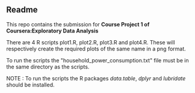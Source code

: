 ## Readme

This repo contains the submission for **Course Project 1 of Coursera:Exploratory Data Analysis**  

There are 4 R scripts plot1.R, plot2.R, plot3.R and plot4.R. These will respectively create the required plots of the same name in a png format. 

To run the scripts the "household_power_consumption.txt" file must be in the same directory as the scripts.

NOTE : To run the scripts the R packages *data.table*, *dplyr* and *lubridate* should be installed.
